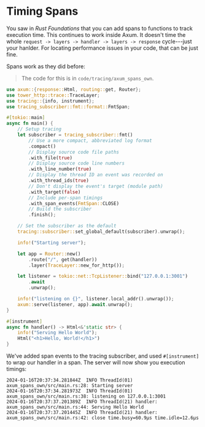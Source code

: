 # Timing Spans

You saw in *Rust Foundations* that you can add spans to functions to track execution time. This continues to work inside Axum. It doesn't time the whole `request -> layers -> handler -> layers -> response` cycle---just your hanlder. For locating performance issues in your code, that can be just fine.

Spans work as they did before:

> The code for this is in `code/tracing/axum_spans_own`.

```rust
use axum::{response::Html, routing::get, Router};
use tower_http::trace::TraceLayer;
use tracing::{info, instrument};
use tracing_subscriber::fmt::format::FmtSpan;

#[tokio::main]
async fn main() {
    // Setup tracing
    let subscriber = tracing_subscriber::fmt()
        // Use a more compact, abbreviated log format
        .compact()
        // Display source code file paths
        .with_file(true)
        // Display source code line numbers
        .with_line_number(true)
        // Display the thread ID an event was recorded on
        .with_thread_ids(true)
        // Don't display the event's target (module path)
        .with_target(false)
        // Include per-span timings
        .with_span_events(FmtSpan::CLOSE)
        // Build the subscriber
        .finish();

    // Set the subscriber as the default
    tracing::subscriber::set_global_default(subscriber).unwrap();

    info!("Starting server");

    let app = Router::new()
        .route("/", get(handler))
        .layer(TraceLayer::new_for_http());

    let listener = tokio::net::TcpListener::bind("127.0.0.1:3001")
        .await
        .unwrap();

    info!("listening on {}", listener.local_addr().unwrap());
    axum::serve(listener, app).await.unwrap();
}

#[instrument]
async fn handler() -> Html<&'static str> {
    info!("Serving Hello World");
    Html("<h1>Hello, World!</h1>")
}
```

We've added span events to the tracing subscriber, and used `#[instrument]` to wrap our handler in a span. The server will now show you execution timings:

```
2024-01-16T20:37:34.281844Z  INFO ThreadId(01) axum_spans_own/src/main.rs:28: Starting server
2024-01-16T20:37:34.281973Z  INFO ThreadId(01) axum_spans_own/src/main.rs:38: listening on 127.0.0.1:3001
2024-01-16T20:37:37.201389Z  INFO ThreadId(21) handler: axum_spans_own/src/main.rs:44: Serving Hello World
2024-01-16T20:37:37.201445Z  INFO ThreadId(21) handler: axum_spans_own/src/main.rs:42: close time.busy=60.9µs time.idle=12.6µs
```
